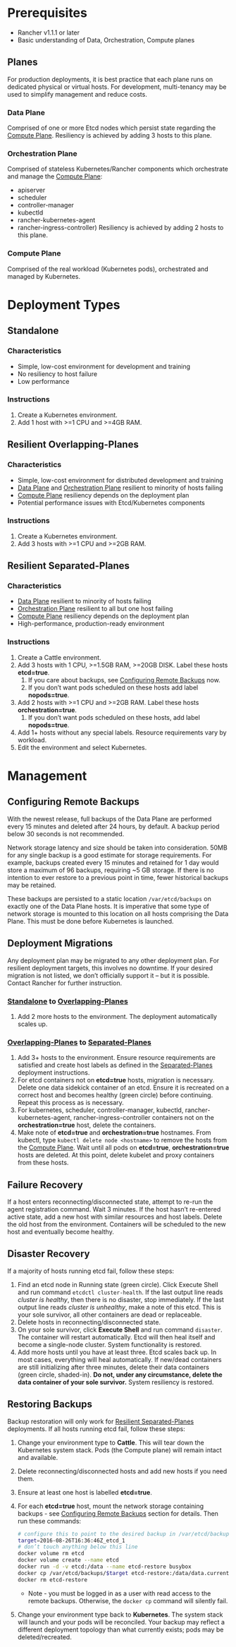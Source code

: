 # Prerequisites
* Rancher v1.1.1 or later
* Basic understanding of Data, Orchestration, Compute planes

## Planes

For production deployments, it is best practice that each plane runs on dedicated physical or virtual hosts. For development, multi-tenancy may be used to simplify management and reduce costs.

### Data Plane
Comprised of one or more Etcd nodes which persist state regarding the [Compute Plane](#compute-plane). Resiliency is achieved by adding 3 hosts to this plane.

### Orchestration Plane
Comprised of stateless Kubernetes/Rancher components which orchestrate and manage the [Compute Plane](#compute-plane):
* apiserver
* scheduler
* controller-manager
* kubectld
* rancher-kubernetes-agent
* rancher-ingress-controller)
Resiliency is achieved by adding 2 hosts to this plane.

### Compute Plane
Comprised of the real workload (Kubernetes pods), orchestrated and managed by Kubernetes.

# Deployment Types

## Standalone

### Characteristics
* Simple, low-cost environment for development and training
* No resiliency to host failure
* Low performance

### Instructions
1. Create a Kubernetes environment.
2. Add 1 host with >=1 CPU and >=4GB RAM.

## Resilient Overlapping-Planes

### Characteristics
* Simple, low-cost environment for distributed development and training
* [Data Plane](#data-plane) and [Orchestration Plane](#orchestration-plane) resilient to minority of hosts failing
* [Compute Plane](#compute-plane) resiliency depends on the deployment plan
* Potential performance issues with Etcd/Kubernetes components

### Instructions
1. Create a Kubernetes environment.
2. Add 3 hosts with >=1 CPU and >=2GB RAM.

## Resilient Separated-Planes

### Characteristics
* [Data Plane](#data-plane) resilient to minority of hosts failing
* [Orchestration Plane](#orchestration-plane) resilient to all but one host failing
* [Compute Plane](#compute-plane) resiliency depends on the deployment plan
* High-performance, production-ready environment

### Instructions
1. Create a Cattle environment.
2. Add 3 hosts with 1 CPU, >=1.5GB RAM, >=20GB DISK. Label these hosts **etcd=true**.
    1. If you care about backups, see [Configuring Remote Backups](#configuring-remote-backups) now.
    2. If you don’t want pods scheduled on these hosts add label **nopods=true**.
3. Add 2 hosts with >=1 CPU and >=2GB RAM. Label these hosts **orchestration=true**.
    1. If you don’t want pods scheduled on these hosts, add label **nopods=true**.
4. Add 1+ hosts without any special labels. Resource requirements vary by workload.
5. Edit the environment and select Kubernetes.

# Management

## Configuring Remote Backups
With the newest release, full backups of the Data Plane are performed every 15 minutes and deleted after 24 hours, by default. A backup period below 30 seconds is not recommended.

Network storage latency and size should be taken into consideration. 50MB for any single backup is a good estimate for storage requirements. For example, backups created every 15 minutes and retained for 1 day would store a maximum of 96 backups, requiring ~5 GB storage. If there is no intention to ever restore to a previous point in time, fewer historical backups may be retained.

These backups are persisted to a static location `/var/etcd/backups` on exactly one of the Data Plane hosts. It is imperative that some type of network storage is mounted to this location on all hosts comprising the Data Plane. This must be done before Kubernetes is launched.

## Deployment Migrations
Any deployment plan may be migrated to any other deployment plan. For resilient deployment targets, this involves no downtime. If your desired migration is not listed, we don’t officially support it – but it is possible. Contact Rancher for further instruction.

### [Standalone](#standalone) to [Overlapping-Planes](#resilient-overlapping-planes)
1. Add 2 more hosts to the environment. The deployment automatically scales up.

### [Overlapping-Planes](#resilient-overlapping-planes) to [Separated-Planes](#resilient-separated-planes)
1. Add 3+ hosts to the environment. Ensure resource requirements are satisfied and create host labels as defined in the [Separated-Planes](#resilient-separated-planes) deployment instructions.
2. For etcd containers not on **etcd=true** hosts, migration is necessary. Delete one data sidekick container of an etcd. Ensure it is recreated on a correct host and becomes healthy (green circle) before continuing. Repeat this process as is necessary.
3. For kubernetes, scheduler, controller-manager, kubectld, rancher-kubernetes-agent, rancher-ingress-controller containers not on the **orchestration=true** host, delete the containers.
4. Make note of **etcd=true** and **orchestration=true** hostnames. From kubectl, type `kubectl delete node <hostname>` to remove the hosts from the [Compute Plane](#compute-plane). Wait until all pods on **etcd=true**, **orchestration=true** hosts are deleted. At this point, delete kubelet and proxy containers from these hosts.

## Failure Recovery
If a host enters reconnecting/disconnected state, attempt to re-run the agent registration command. Wait 3 minutes. If the host hasn’t re-entered active state, add a new host with similar resources and host labels. Delete the old host from the environment. Containers will be scheduled to the new host and eventually become healthy.

## Disaster Recovery
If a majority of hosts running etcd fail, follow these steps:

1. Find an etcd node in Running state (green circle). Click Execute Shell and run command `etcdctl cluster-health`. If the last output line reads *cluster is healthy*, then there is no disaster, stop immediately. If the last output line reads *cluster is unhealthy*, make a note of this etcd. This is your sole survivor, all other containers are dead or replaceable.
2. Delete hosts in reconnecting/disconnected state.
3. On your sole survivor, click **Execute Shell** and run command `disaster`. The container will restart automatically. Etcd will then heal itself and become a single-node cluster. System functionality is restored.
4. Add more hosts until you have at least three. Etcd scales back up. In most cases, everything will heal automatically. If new/dead containers are still initializing after three minutes, delete their data containers (green circle, shaded-in). **Do not, under any circumstance, delete the data container of your sole survivor.** System resiliency is restored.

## Restoring Backups
Backup restoration will only work for [Resilient Separated-Planes](#resilient-separated-planes) deployments. If all hosts running etcd fail, follow these steps:

1. Change your environment type to **Cattle**. This will tear down the Kubernetes system stack. Pods (the Compute plane) will remain intact and available.
2. Delete reconnecting/disconnected hosts and add new hosts if you need them.
3. Ensure at least one host is labelled **etcd=true**.
4. For each **etcd=true** host, mount the network storage containing backups - see [Configuring Remote Backups](#configuring-remote-backups) section for details. Then run these commands:

    ```bash
    # configure this to point to the desired backup in /var/etcd/backups
    target=2016-08-26T16:36:46Z_etcd_1
    # don’t touch anything below this line
    docker volume rm etcd
    docker volume create --name etcd
    docker run -d -v etcd:/data --name etcd-restore busybox
    docker cp /var/etcd/backups/$target etcd-restore:/data/data.current
    docker rm etcd-restore
    ```
    * Note - you must be logged in as a user with read access to the remote backups. Otherwise, the `docker cp` command will silently fail.
5. Change your environment type back to **Kubernetes**. The system stack will launch and your pods will be reconciled. Your backup may reflect a different deployment topology than what currently exists; pods may be deleted/recreated.